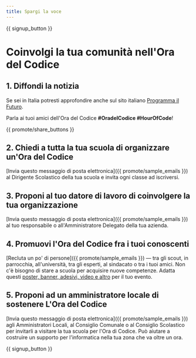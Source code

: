 ```yaml
---
title: Spargi la voce
---
```


{{ signup_button }}

# Coinvolgi la tua comunità nell'Ora del Codice

## 1. Diffondi la notizia

Se sei in Italia potresti approfondire anche sul sito italiano [Programma il Futuro](https://www.programmailfuturo.it/come/ora-del-codice).  
  
Parla ai tuoi amici dell'Ora del Codice **#OradelCodice #HourOfCode**!

{{ promote/share_buttons }}

## 2. Chiedi a tutta la tua scuola di organizzare un'Ora del Codice

[Invia questo messaggio di posta elettronica]({{ promote/sample_emails }}) al Dirigente Scolastico della tua scuola e invita ogni classe ad iscriversi.

## 3. Proponi al tuo datore di lavoro di coinvolgere la tua organizzazione

[Invia questo messaggio di posta elettronica]({{ promote/sample_emails }}) al tuo responsabile o all'Amministratore Delegato della tua azienda.

## 4. Promuovi l'Ora del Codice fra i tuoi conoscenti

[Recluta un po' di persone]({{ promote/sample_emails }}) — tra gli scout, in parrocchia, all'università, tra gli esperti, al sindacato o tra i tuoi amici. Non c'è bisogno di stare a scuola per acquisire nuove competenze. Adatta questi [poster, banner, adesivi, video e altro](/promote/resources) per il tuo evento.

## 5. Proponi ad un amministratore locale di sostenere L'Ora del Codice

[Invia questo messaggio di posta elettronica]({{ promote/sample_emails }}) agli Amministratori Locali, al Consiglio Comunale o al Consiglio Scolastico per invitarli a visitare la tua scuola per l'Ora di Codice. Può aiutare a costruire un supporto per l'informatica nella tua zona che va oltre un ora.

{{ signup_button }}